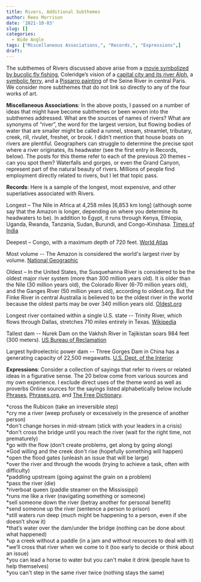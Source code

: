 ```yaml
---
title: Rivers, Additional Subthemes
author: Rees Morrison
date: '2021-10-03'
slug: []
categories:
  - Wide Angle
tags: ["Miscellaneous Associations,", "Records,", "Expressions",]
draft: 
---
```


The subthemes of Rivers discussed above arise from a [movie symbolized by bucolic fly fishing](https://themesfromart.com/post/2021-10-02-rivers-from-a-river-runs-through-it-a-movie-by-robert-redford-starring-brad-pitt/riversruns/), Coleridge’s vision of a [capital city and its river Alph](https://themesfromart.com/post/2021-10-02-rivers-from-kubla-khan-a-poem-by-samuel-taylor-coleridge/riverskhan/), a [symbolic ferry](https://themesfromart.com/post/2021-10-02-rivers-from-ferry-cross-the-mersey-a-song-by-gerry-the-pacemakers/riversferry/), and a [Pissarro painting](https://themesfromart.com/post/2021-10-03-rivers-from-the-seine-and-the-louvre-a-painting-by-camille-pissarro/riversseine/) of the Seine River in central Paris.   We consider more subthemes that do not link so directly to any of the four works of art.

<!--more-->

**Miscellaneous Associations**:  In the above posts, I passed on a number of ideas that might have become subthemes or been woven into the subthemes addressed.  What are the sources of names of rivers?  What are synonyms of “river”, the word for the largest version, but flowing bodies of water that are smaller might be called a runnel, stream, streamlet, tributary, creek, rill, rivulet, freshet, or brook.  I didn’t mention that house boats on rivers are plentiful.  Geographers can struggle to determine the precise spot where a river originates, its headwater (see the first entry in Records, below).  The posts for this theme refer to each of the previous 20 themes – can you spot them?  Waterfalls and gorges, or even the Grand Canyon, represent part of the natural beauty of rivers.  Millions of people find employment directly related to rivers, but I let that topic pass.

**Records**:   Here is a sample of the longest, most expensive, and other superlatives associated with Rivers.  

Longest – The Nile in Africa at 4,258 miles [6,853 km long] (although some say that the Amazon is longer, depending on where you determine its headwaters to be).  In addition to Egypt, it runs through Kenya, Ethiopia, Uganda, Rwanda, Tanzania, Sudan, Burundi, and Congo-Kinshasa. [Times of India](https://timesofindia.indiatimes.com/travel/destinations/the-longest-rivers-in-the-world/photostory/84465554.cms)

Deepest – Congo, with a maximum depth of 720 feet. [World Atlas](https://www.worldatlas.com/articles/which-is-the-deepest-river-in-the-world.html)

Most volume -- The Amazon is considered the world's largest river by volume.  [National Geographic]( https://www.nationalgeographic.com/science/article/amazon-longer-than-nile-river)

Oldest – In the United States, the Susquehanna River is considered to be the oldest major river system (more than 300 million years old).  It is older than the Nile (30 million years old), the Colorado River (6-70 million years old), and the Ganges River (50 million years old), according to oldest.org.  But the Finke River in central Australia is believed to be the oldest river in the world because the oldest parts may be over 340 million years old.  [Oldest.org](https://www.oldest.org/nature/rivers/)

Longest river contained within a single U.S. state -- Trinity River, which flows through Dallas, stretches 710 miles entirely in Texas.  [Wikipedia](https://en.wikipedia.org/wiki/Trinity_River_(Texas)) 

Tallest dam -- Nurek Dam on the Vakhsh River in Tajikistan soars 984 feet (300 meters).  [US Bureau of Reclamation](https://www.usbr.gov/lc/hooverdam/history/essays/biggest.html)

Largest hydroelectric power dam --  Three Gorges Dam in China has a generating capacity of 22,500 megawatts. [U.S. Dept. of the Interior](https://www.usgs.gov/special-topic/water-science-school/science/three-gorges-dam-worlds-largest-hydroelectric-plant?qt-science_center_objects=0#qt-science_center_objects)

**Expressions**:  Consider a collection of sayings that refer to rivers or related ideas in a figurative sense.   The 20 below come from various sources and my own experience.  I exclude direct uses of the theme word as well as proverbs Online sources for the sayings listed alphabetically below include [Phrases](https://www.phrases.com/psearch/River), [Phrases.org](https://www.phrases.org.uk/phrase-thesaurus/related/river.html), and [The Free Dictionary](https://idioms.thefreedictionary.com/river).

<!--Here are the sayings.-->

*cross the Rubicon (take an irreversible step)  
*cry me a river (weep profusely or excessively in the presence of another person)  
*don't change horses in mid-stream (stick with your leaders in a crisis)  
*don't cross the bridge until you reach the river (wait for the right time, not prematurely)  
*go with the flow (don’t create problems, get along by going along)    
*God willing and the creek don't rise (hopefully something will happen)  
*open the flood gates (unleash an issue that will be large)  
*over the river and through the woods (trying to achieve a task, often with difficulty)  
*paddling upstream (going against the grain on a problem)  
*pass the river (die)  
*riverboat queen (paddle steamer on the Mississippi)  
*runs me like a river (navigating something or someone)  
*sell someone down the river (betray another for personal benefit)  
*send someone up the river (sentence a person to prison)  
*still waters run deep (much might be happening to a person, even if she doesn’t show it)  
*that’s water over the dam/under the bridge (nothing can be done about what happened)  
*up a creek without a paddle (in a jam and without resources to deal with it)  
*we’ll cross that river when we come to it (too early to decide or think about an issue)  
*you can lead a horse to water but you can't make it drink (people have to help themselves)  
*you can't step in the same river twice (nothing stays the same)  
